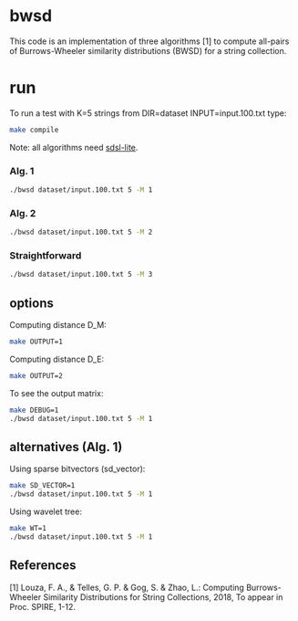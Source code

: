 # bwsd 

This code is an implementation of three algorithms [1] to compute all-pairs of Burrows-Wheeler similarity distributions (BWSD) for a string collection.

# run

To run a test with K=5 strings from DIR=dataset INPUT=input.100.txt type:

```sh
make compile
```

Note: all algorithms need [sdsl-lite](https://github.com/simongog/sdsl-lite).

### Alg. 1

```sh
./bwsd dataset/input.100.txt 5 -M 1
```

### Alg. 2

```sh
./bwsd dataset/input.100.txt 5 -M 2
```

### Straightforward

```sh
./bwsd dataset/input.100.txt 5 -M 3
```

## options

Computing distance D\_M:

```sh
make OUTPUT=1
```

Computing distance D\_E:

```sh
make OUTPUT=2
```

To see the output matrix:

```sh
make DEBUG=1
./bwsd dataset/input.100.txt 5 -M 1
```


## alternatives (Alg. 1)

Using sparse bitvectors (sd\_vector):

```sh
make SD_VECTOR=1
./bwsd dataset/input.100.txt 5 -M 1
```

Using wavelet tree:

```sh
make WT=1
./bwsd dataset/input.100.txt 5 -M 1
```

## References

\[1\] 
Louza, F. A., & Telles, G. P. & Gog, S. & Zhao, L.: Computing Burrows-Wheeler Similarity Distributions for String Collections, 2018, To appear in Proc. SPIRE, 1-12. 
